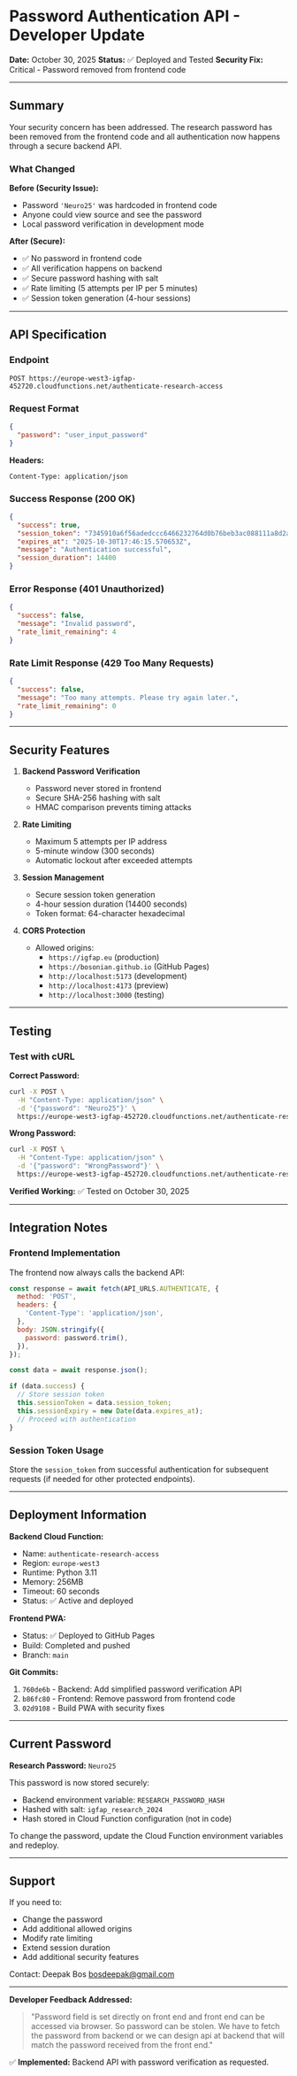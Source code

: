 # Password Authentication API - Developer Update

**Date:** October 30, 2025
**Status:** ✅ Deployed and Tested
**Security Fix:** Critical - Password removed from frontend code

---

## Summary

Your security concern has been addressed. The research password has been removed from the frontend code and all authentication now happens through a secure backend API.

### What Changed

**Before (Security Issue):**
- Password `'Neuro25'` was hardcoded in frontend code
- Anyone could view source and see the password
- Local password verification in development mode

**After (Secure):**
- ✅ No password in frontend code
- ✅ All verification happens on backend
- ✅ Secure password hashing with salt
- ✅ Rate limiting (5 attempts per IP per 5 minutes)
- ✅ Session token generation (4-hour sessions)

---

## API Specification

### Endpoint
```
POST https://europe-west3-igfap-452720.cloudfunctions.net/authenticate-research-access
```

### Request Format
```json
{
  "password": "user_input_password"
}
```

**Headers:**
```
Content-Type: application/json
```

### Success Response (200 OK)
```json
{
  "success": true,
  "session_token": "7345910a6f56adedccc6466232764d0b76beb3ac088111a8d2a2c68d198b7c50",
  "expires_at": "2025-10-30T17:46:15.570653Z",
  "message": "Authentication successful",
  "session_duration": 14400
}
```

### Error Response (401 Unauthorized)
```json
{
  "success": false,
  "message": "Invalid password",
  "rate_limit_remaining": 4
}
```

### Rate Limit Response (429 Too Many Requests)
```json
{
  "success": false,
  "message": "Too many attempts. Please try again later.",
  "rate_limit_remaining": 0
}
```

---

## Security Features

1. **Backend Password Verification**
   - Password never stored in frontend
   - Secure SHA-256 hashing with salt
   - HMAC comparison prevents timing attacks

2. **Rate Limiting**
   - Maximum 5 attempts per IP address
   - 5-minute window (300 seconds)
   - Automatic lockout after exceeded attempts

3. **Session Management**
   - Secure session token generation
   - 4-hour session duration (14400 seconds)
   - Token format: 64-character hexadecimal

4. **CORS Protection**
   - Allowed origins:
     - `https://igfap.eu` (production)
     - `https://bosonian.github.io` (GitHub Pages)
     - `http://localhost:5173` (development)
     - `http://localhost:4173` (preview)
     - `http://localhost:3000` (testing)

---

## Testing

### Test with cURL

**Correct Password:**
```bash
curl -X POST \
  -H "Content-Type: application/json" \
  -d '{"password": "Neuro25"}' \
  https://europe-west3-igfap-452720.cloudfunctions.net/authenticate-research-access
```

**Wrong Password:**
```bash
curl -X POST \
  -H "Content-Type: application/json" \
  -d '{"password": "WrongPassword"}' \
  https://europe-west3-igfap-452720.cloudfunctions.net/authenticate-research-access
```


**Verified Working:** ✅ Tested on October 30, 2025

---

## Integration Notes

### Frontend Implementation

The frontend now always calls the backend API:

```javascript
const response = await fetch(API_URLS.AUTHENTICATE, {
  method: 'POST',
  headers: {
    'Content-Type': 'application/json',
  },
  body: JSON.stringify({
    password: password.trim(),
  }),
});

const data = await response.json();

if (data.success) {
  // Store session token
  this.sessionToken = data.session_token;
  this.sessionExpiry = new Date(data.expires_at);
  // Proceed with authentication
}
```

### Session Token Usage

Store the `session_token` from successful authentication for subsequent requests (if needed for other protected endpoints).

---

## Deployment Information

**Backend Cloud Function:**
- Name: `authenticate-research-access`
- Region: `europe-west3`
- Runtime: Python 3.11
- Memory: 256MB
- Timeout: 60 seconds
- Status: ✅ Active and deployed

**Frontend PWA:**
- Status: ✅ Deployed to GitHub Pages
- Build: Completed and pushed
- Branch: `main`

**Git Commits:**
1. `760de6b` - Backend: Add simplified password verification API
2. `b86fc80` - Frontend: Remove password from frontend code
3. `02d9108` - Build PWA with security fixes

---

## Current Password

**Research Password:** `Neuro25`

This password is now stored securely:
- Backend environment variable: `RESEARCH_PASSWORD_HASH`
- Hashed with salt: `igfap_research_2024`
- Hash stored in Cloud Function configuration (not in code)

To change the password, update the Cloud Function environment variables and redeploy.

---

## Support

If you need to:
- Change the password
- Add additional allowed origins
- Modify rate limiting
- Extend session duration
- Add additional security features

Contact: Deepak Bos <bosdeepak@gmail.com>

---

**Developer Feedback Addressed:**
> "Password field is set directly on front end and front end can be accessed via browser.
> So password can be stolen. We have to fetch the password from backend or we can design
> api at backend that will match the password received from the front end."

✅ **Implemented:** Backend API with password verification as requested.
